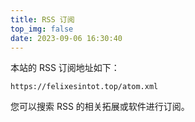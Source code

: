```yaml
---
title: RSS 订阅
top_img: false
date: 2023-09-06 16:30:40
---
```

本站的 RSS 订阅地址如下：
```plaintext
https://felixesintot.top/atom.xml
```
您可以搜索 RSS 的相关拓展或软件进行订阅。